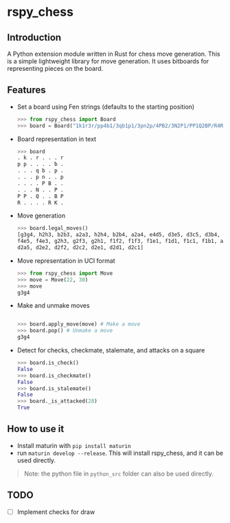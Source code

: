 # rspy_chess

## Introduction
A Python extension module written in Rust for chess move generation. This is a simple lightweight library for move generation. It uses bitboards for representing pieces on the board.

## Features
 - Set a board using Fen strings (defaults to the starting position)
    ```python
   >>> from rspy_chess import Board
   >>> board = Board("1k1r3r/pp4b1/3qb1p1/3pn2p/4PB2/3N2P1/PP1Q2BP/R4RK1 w - - 1 0")
    ```
 - Board representation in text
    ```python
   >>> board
    . k . r . . . r
    p p . . . . b .
    . . . q b . p .
    . . . p n . . p
    . . . . P B . .
    . . . N . . P .
    P P . Q . . B P
    R . . . . R K .
    ```
 - Move generation
    ```python
    >>> board.legal_moves()
    [g3g4, h2h3, b2b3, a2a3, h2h4, b2b4, a2a4, e4d5, d3e5, d3c5, d3b4, d3f2, d3e1, d3c1, g1f2, g1h1, f4g5, f4h6, 
   f4e5, f4e3, g2h3, g2f3, g2h1, f1f2, f1f3, f1e1, f1d1, f1c1, f1b1, a1b1, a1c1, a1d1, a1e1, d2e3, d2c3, d2b4, 
   d2a5, d2e2, d2f2, d2c2, d2e1, d2d1, d2c1]
    ```
- Move representation in UCI format
   ```python
   >>> from rspy_chess import Move
   >>> move = Move(22, 30)
   >>> move
   g3g4
   ```
 - Make and unmake moves
    ```python
   
   >>> board.apply_move(move) # Make a move
   >>> board.pop() # Unmake a move
   g3g4
    ```
 - Detect for checks, checkmate, stalemate, and attacks on a square
    ```python
    >>> board.is_check()
    False
    >>> board.is_checkmate()
    False
    >>> board.is_stalemate()
    False
    >>> board._is_attacked(28)
    True
    ```

## How to use it
 - Install maturin with `pip install maturin`
 - run `maturin develop --release`. This will install rspy_chess, and it can be used directly.
> Note: the python file in `python_src` folder can also be used directly.


## TODO
 - [ ] Implement checks for draw







    




